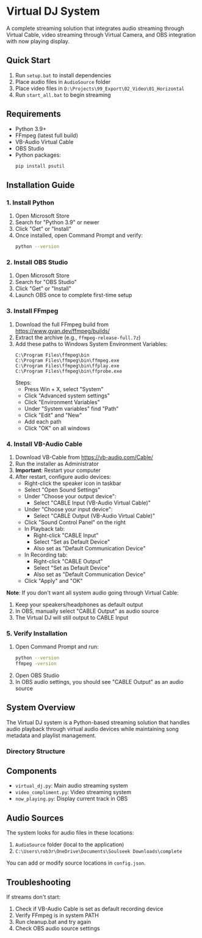 # Virtual DJ System

A complete streaming solution that integrates audio streaming through Virtual Cable, video streaming through Virtual Camera, and OBS integration with now playing display.

## Quick Start
1. Run `setup.bat` to install dependencies
2. Place audio files in `AudioSource` folder
3. Place video files in `D:\Projects\99_Export\02_Video\01_Horizontal`
4. Run `start_all.bat` to begin streaming

## Requirements
- Python 3.9+
- FFmpeg (latest full build)
- VB-Audio Virtual Cable
- OBS Studio
- Python packages:
  ```bash
  pip install psutil
  ```

## Installation Guide

### 1. Install Python
1. Open Microsoft Store
2. Search for "Python 3.9" or newer
3. Click "Get" or "Install"
4. Once installed, open Command Prompt and verify:
   ```bash
   python --version
   ```

### 2. Install OBS Studio
1. Open Microsoft Store
2. Search for "OBS Studio"
3. Click "Get" or "Install"
4. Launch OBS once to complete first-time setup

### 3. Install FFmpeg
1. Download the full FFmpeg build from https://www.gyan.dev/ffmpeg/builds/
2. Extract the archive (e.g., `ffmpeg-release-full.7z`)
3. Add these paths to Windows System Environment Variables:
   ```
   C:\Program Files\ffmpeg\bin
   C:\Program Files\ffmpeg\bin\ffmpeg.exe
   C:\Program Files\ffmpeg\bin\ffplay.exe
   C:\Program Files\ffmpeg\bin\ffprobe.exe
   ```
   Steps:
   - Press Win + X, select "System"
   - Click "Advanced system settings"
   - Click "Environment Variables"
   - Under "System variables" find "Path"
   - Click "Edit" and "New"
   - Add each path
   - Click "OK" on all windows

### 4. Install VB-Audio Cable
1. Download VB-Cable from https://vb-audio.com/Cable/
2. Run the installer as Administrator
3. **Important**: Restart your computer
4. After restart, configure audio devices:
   - Right-click the speaker icon in taskbar
   - Select "Open Sound Settings"
   - Under "Choose your output device":
     - Select "CABLE Input (VB-Audio Virtual Cable)"
   - Under "Choose your input device":
     - Select "CABLE Output (VB-Audio Virtual Cable)"
   - Click "Sound Control Panel" on the right
   - In Playback tab:
     - Right-click "CABLE Input"
     - Select "Set as Default Device"
     - Also set as "Default Communication Device"
   - In Recording tab:
     - Right-click "CABLE Output"
     - Select "Set as Default Device"
     - Also set as "Default Communication Device"
   - Click "Apply" and "OK"

**Note**: If you don't want all system audio going through Virtual Cable:
1. Keep your speakers/headphones as default output
2. In OBS, manually select "CABLE Output" as audio source
3. The Virtual DJ will still output to CABLE Input

### 5. Verify Installation
1. Open Command Prompt and run:
   ```bash
   python --version
   ffmpeg -version
   ```
2. Open OBS Studio
3. In OBS audio settings, you should see "CABLE Output" as an audio source

## System Overview
The Virtual DJ system is a Python-based streaming solution that handles audio playback through virtual audio devices while maintaining song metadata and playlist management.

### Directory Structure

## Components
- `virtual_dj.py`: Main audio streaming system
- `video_compliment.py`: Video streaming system
- `now_playing.py`: Display current track in OBS

## Audio Sources
The system looks for audio files in these locations:
1. `AudioSource` folder (local to the application)
2. `C:\Users\rob3r\OneDrive\Documents\Soulseek Downloads\complete`

You can add or modify source locations in `config.json`.

## Troubleshooting
If streams don't start:
1. Check if VB-Audio Cable is set as default recording device
2. Verify FFmpeg is in system PATH
3. Run cleanup.bat and try again
4. Check OBS audio source settings
